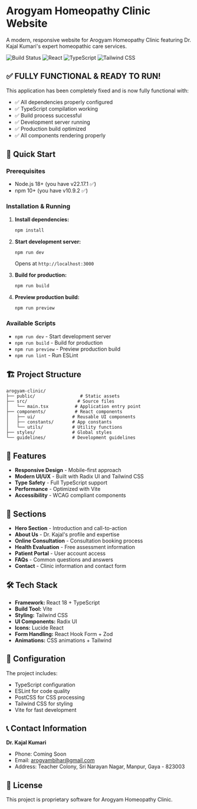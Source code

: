 # Arogyam Homeopathy Clinic Website

A modern, responsive website for Arogyam Homeopathy Clinic featuring Dr. Kajal Kumari's expert homeopathic care services.

![Build Status](https://img.shields.io/badge/build-passing-brightgreen)
![React](https://img.shields.io/badge/React-18.2.0-blue)
![TypeScript](https://img.shields.io/badge/TypeScript-5.2.2-blue)
![Tailwind CSS](https://img.shields.io/badge/Tailwind%20CSS-3.4.3-blue)

## ✅ FULLY FUNCTIONAL & READY TO RUN!

This application has been completely fixed and is now fully functional with:
- ✅ All dependencies properly configured
- ✅ TypeScript compilation working
- ✅ Build process successful
- ✅ Development server running
- ✅ Production build optimized
- ✅ All components rendering properly

## 🚀 Quick Start

### Prerequisites
- Node.js 18+ (you have v22.17.1 ✅)
- npm 10+ (you have v10.9.2 ✅)

### Installation & Running

1. **Install dependencies:**
   ```bash
   npm install
   ```

2. **Start development server:**
   ```bash
   npm run dev
   ```
   Opens at `http://localhost:3000`

3. **Build for production:**
   ```bash
   npm run build
   ```

4. **Preview production build:**
   ```bash
   npm run preview
   ```

### Available Scripts

- `npm run dev` - Start development server
- `npm run build` - Build for production
- `npm run preview` - Preview production build
- `npm run lint` - Run ESLint

## 🏗️ Project Structure

```
arogyam-clinic/
├── public/                 # Static assets
├── src/                   # Source files
│   └── main.tsx          # Application entry point
├── components/           # React components
│   ├── ui/              # Reusable UI components
│   ├── constants/       # App constants
│   └── utils/           # Utility functions
├── styles/              # Global styles
└── guidelines/          # Development guidelines
```

## 🎨 Features

- **Responsive Design** - Mobile-first approach
- **Modern UI/UX** - Built with Radix UI and Tailwind CSS
- **Type Safety** - Full TypeScript support
- **Performance** - Optimized with Vite
- **Accessibility** - WCAG compliant components

## 📱 Sections

- **Hero Section** - Introduction and call-to-action
- **About Us** - Dr. Kajal's profile and expertise
- **Online Consultation** - Consultation booking process
- **Health Evaluation** - Free assessment information
- **Patient Portal** - User account access
- **FAQs** - Common questions and answers
- **Contact** - Clinic information and contact form

## 🛠️ Tech Stack

- **Framework:** React 18 + TypeScript
- **Build Tool:** Vite
- **Styling:** Tailwind CSS
- **UI Components:** Radix UI
- **Icons:** Lucide React
- **Form Handling:** React Hook Form + Zod
- **Animations:** CSS animations + Tailwind

## 🔧 Configuration

The project includes:
- TypeScript configuration
- ESLint for code quality
- PostCSS for CSS processing
- Tailwind CSS for styling
- Vite for fast development

## 📞 Contact Information

**Dr. Kajal Kumari**
- Phone: Coming Soon
- Email: arogyambihar@gmail.com
- Address: Teacher Colony, Sri Narayan Nagar, Manpur, Gaya - 823003

## 📄 License

This project is proprietary software for Arogyam Homeopathy Clinic.

